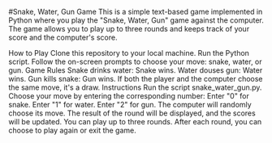 #Snake, Water, Gun Game
This is a simple text-based game implemented in Python where you play the "Snake, Water, Gun" game against the computer. The game allows you to play up to three rounds and keeps track of your score and the computer's score.

How to Play
Clone this repository to your local machine.
Run the Python script.
Follow the on-screen prompts to choose your move: snake, water, or gun.
Game Rules
Snake drinks water: Snake wins.
Water douses gun: Water wins.
Gun kills snake: Gun wins.
If both the player and the computer choose the same move, it's a draw.
Instructions
Run the script snake_water_gun.py.
Choose your move by entering the corresponding number:
Enter "0" for snake.
Enter "1" for water.
Enter "2" for gun.
The computer will randomly choose its move.
The result of the round will be displayed, and the scores will be updated.
You can play up to three rounds. After each round, you can choose to play again or exit the game.
